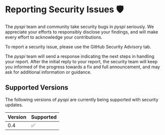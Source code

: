 # Reporting Security Issues 🛡️

The _pyspi_ team and community take security bugs in _pyspi_ seriously. We appreciate your efforts to responsibly disclose your findings, and will make every effort to acknowledge your contributions.

To report a security issue, please use the GitHub Security Advisory tab.

The _pyspi_ team will send a response indicating the next steps in handling your report. After the initial reply to your report, the security team will keep you informed of the progress towards a fix and full announcement, and may ask for additional information or guidance.

## Supported Versions

The following versions of _pyspi_ are
currently being supported with security updates.

| Version | Supported          |
| ------- | ------------------ |
| 0.4   | :white_check_mark: |


